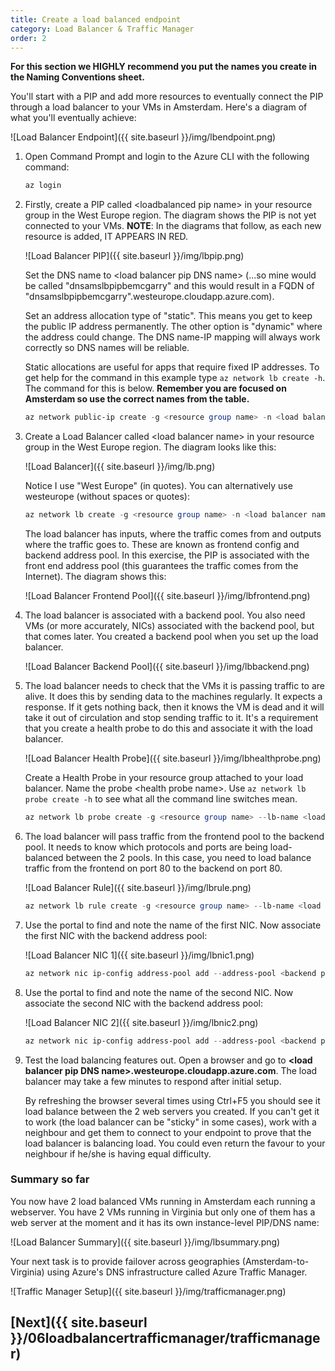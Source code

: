 ```yaml
---
title: Create a load balanced endpoint
category: Load Balancer & Traffic Manager
order: 2
---
```


**For this section we HIGHLY recommend you put the names you create in the Naming Conventions sheet.**

You'll start with a PIP and add more resources to eventually connect the PIP through a load balancer to your VMs in Amsterdam. Here's a diagram of what you'll eventually achieve:

![Load Balancer Endpoint]({{ site.baseurl }}/img/lbendpoint.png)

1. Open Command Prompt and login to the Azure CLI with the following command:

    ```powershell
    az login
    ``` 

1. Firstly, create a PIP called <loadbalanced pip name\> in your resource group in the West Europe region. The diagram shows the PIP is not yet connected to your VMs. **NOTE**: In the diagrams that follow, as each new resource is added, IT APPEARS IN RED.

    ![Load Balancer PIP]({{ site.baseurl }}/img/lbpip.png)

    Set the DNS name to <load balancer pip DNS name\> (...so mine would be called "dnsamslbpipbemcgarry" and this would result in a FQDN of "dnsamslbpipbemcgarry".westeurope.cloudapp.azure.com). 

    Set an address allocation type of "static". This means you get to keep the public IP address permanently. The other option is "dynamic" where the address could change. The DNS name-IP mapping will always work correctly so DNS names will be reliable.

    Static allocations are useful for apps that require fixed IP addresses. To get help for the command in this example type ```az network lb create -h```. The command for this is below. **Remember you are focused on Amsterdam so use the correct names from the table.**

    ```powershell
    az network public-ip create -g <resource group name> -n <load balancer pip name> -l westeurope --dns-name <load balancer pip DNS name> --allocation-method static
    ```

1. Create a Load Balancer called <load balancer name\> in your resource group in the West Europe region. The diagram looks like this:

    ![Load Balancer]({{ site.baseurl }}/img/lb.png)

    Notice I use "West Europe" (in quotes). You can alternatively use westeurope (without spaces or quotes):

    ```powershell
    az network lb create -g <resource group name> -n <load balancer name> -l "West Europe" --backend-pool-name <backend pool name> --frontend-ip-name <frontend config name> --public-ip-address <load balancer pip name>
    ```

    The load balancer has inputs, where the traffic comes from and outputs where the traffic goes to. These are known as frontend config and backend address pool. In this exercise, the PIP is associated with the front end address pool (this guarantees the traffic comes from the Internet). The diagram shows this:

    ![Load Balancer Frontend Pool]({{ site.baseurl }}/img/lbfrontend.png)

1. The load balancer is associated with a backend pool. You also need VMs (or more accurately, NICs) associated with the backend pool, but that comes later. You created a backend pool when you set up the load balancer.

    ![Load Balancer Backend Pool]({{ site.baseurl }}/img/lbbackend.png)

1. The load balancer needs to check that the VMs it is passing traffic to are alive. It does this by sending data to the machines regularly. It expects a response. If it gets nothing back, then it knows the VM is dead and it will take it out of circulation and stop sending traffic to it. It's a requirement that you create a health probe to do this and associate it with the load balancer.

    ![Load Balancer Health Probe]({{ site.baseurl }}/img/lbhealthprobe.png)

    Create a Health Probe in your resource group attached to your load balancer. Name the probe <health probe name\>. Use ```az network lb probe create -h``` to see what all the command line switches mean.

    ```powershell
    az network lb probe create -g <resource group name> --lb-name <load balancer name> -n <health probe name> --protocol tcp --port 80 --interval 15 --threshold 4
    ```

1. The load balancer will pass traffic from the frontend pool to the backend pool. It needs to know which protocols and ports are being load-balanced between the 2 pools. In this case, you need to load balance traffic from the frontend on port 80 to the backend on port 80.

    ![Load Balancer Rule]({{ site.baseurl }}/img/lbrule.png)

    ```powershell
    az network lb rule create -g <resource group name> --lb-name <load balancer name> -n <load balancer rule name> --protocol tcp --frontend-port 80 --backend-port 80 --frontend-ip-name <frontend config name> --backend-pool-name <backend pool name> --probe-name <health probe name>
    ```

1. Use the portal to find and note the name of the first NIC. Now associate the first NIC with the backend address pool:

    ![Load Balancer NIC 1]({{ site.baseurl }}/img/lbnic1.png)

    ```powershell
    az network nic ip-config address-pool add --address-pool <backend pool name> --ip-config-name ipconfig1 --lb-name <load balancer name> -g <resource group name> --nic-name <1st NIC name>
    ```

1. Use the portal to find and note the name of the second NIC. Now associate the second NIC with the backend address pool:

    ![Load Balancer NIC 2]({{ site.baseurl }}/img/lbnic2.png)

    ```powershell
    az network nic ip-config address-pool add --address-pool <backend pool name> --ip-config-name ipconfig1 --lb-name <load balancer name> -g <resource group name> --nic-name <2nd NIC name>
    ```

1. Test the load balancing features out. Open a browser and go to **<load balancer pip DNS name\>.westeurope.cloudapp.azure.com**. The load balancer may take a few minutes to respond after initial setup.

    By refreshing the browser several times using Ctrl+F5 you should see it load balance between the 2 web servers you created. If you can't get it to work (the load balancer can be "sticky" in some cases), work with a neighbour and get them to connect to your endpoint to prove that the load balancer is balancing load. You could even return the favour to your neighbour if he/she is having equal difficulty.

### Summary so far

You now have 2 load balanced VMs running in Amsterdam each running a webserver. You have 2 VMs running in Virginia but only one of them has a web server at the moment and it has its own instance-level PIP/DNS name:

![Load Balancer Summary]({{ site.baseurl }}/img/lbsummary.png)

Your next task is to provide failover across geographies (Amsterdam-to-Virginia) using Azure's DNS infrastructure called Azure Traffic Manager.

![Traffic Manager Setup]({{ site.baseurl }}/img/trafficmanager.png)

## [Next]({{ site.baseurl }}/06loadbalancertrafficmanager/trafficmanager)
